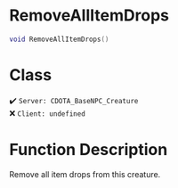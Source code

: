 # RemoveAllItemDrops
```lua
void RemoveAllItemDrops()
```
# Class
✔️ `Server: CDOTA_BaseNPC_Creature`  
❌ `Client: undefined`  

# Function Description
Remove all item drops from this creature.
